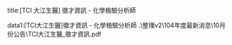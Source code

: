 title:[TCI 大江生醫] 徵才資訊 - 化學檢驗分析師

data1:[TCI大江生醫]徵才資訊 - 化學檢驗分析師
.\整理v2\104年度最新消息\10月份公告\TCI大江生醫_徵才資訊.pdf